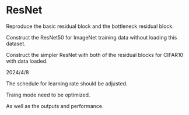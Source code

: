 # ResNet

Reproduce the basic residual block and the bottleneck residual block.

Construct the ResNet50 for ImageNet training data without loading this dataset.

Construct the simpler ResNet with both of the residual blocks for CIFAR10 with data loaded.

2024/4/8

The schedule for learning rate should be adjusted.

Traing mode need to be optimized.

As well as the outputs and performance.
